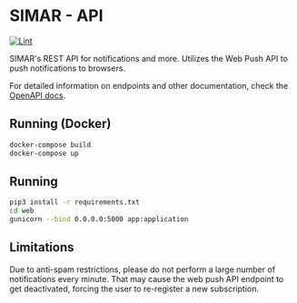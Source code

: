# SIMAR - API
[![Lint](https://github.com/cnpem-iot/simar-api/actions/workflows/python-linting.yml/badge.svg)](https://github.com/cnpem-iot/simar-api/actions/workflows/python-linting.yml)

SIMAR's REST API for notifications and more. Utilizes the Web Push API to push notifications to browsers.

For detailed information on endpoints and other documentation, check the [OpenAPI docs](https://cnpem-sei.github.io/simar-api/).

## Running (Docker)

```bash
docker-compose build
docker-compose up
```

## Running 

```bash
pip3 install -r requirements.txt
cd web
gunicorn --bind 0.0.0.0:5000 app:application 
```

## Limitations
Due to anti-spam restrictions, please do not perform a large number of notifications every minute. That may cause the web push API endpoint to get deactivated, forcing the user to re-register a new subscription.

